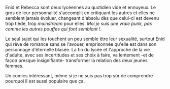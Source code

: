 Enid et Rebecca sont deux lycéennes au quotidien vide et ennuyeux. Le gros de leur personnalité s'accomplit en critiquant les autres et elles ne semblent jamais évoluer, changeant d'absolu dès que celui-ci est devenu trop tiède, trop *mainstream* pour elles. *Moi je suis une vraie punk, pas comme les autres pouffes qui font semblant !*.

Le seul sujet qui les touchent un peu semble être leur sexualité, surtout Enid qui rêve de romance sans se l'avouer, emprisonnée qu'elle est dans son personnage d'éternelle blasée. 
La fin du lycée et l'approche de la vie d'adulte, avec ses incertitudes et ses choix à faire, va lentement -et de façon presque insignifiante- transformer la relation des deux jeunes femmes.


Un comics intéressant, même si je ne suis pas trop sûr de comprendre pourquoi il est aussi populaire que ça.